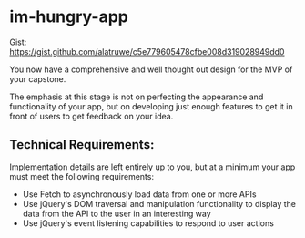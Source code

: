 # im-hungry-app

Gist: https://gist.github.com/alatruwe/c5e779605478cfbe008d319028949dd0

You now have a comprehensive and well thought out design for the MVP of your capstone.

The emphasis at this stage is not on perfecting the appearance and functionality of your app, 
but on developing just enough features to get it in front of users to get feedback on your idea. 

## Technical Requirements:
Implementation details are left entirely up to you, but at a minimum your app must meet the following requirements:

- Use Fetch to asynchronously load data from one or more APIs
- Use jQuery's DOM traversal and manipulation functionality to display the data from the API to the user in an interesting way
- Use jQuery's event listening capabilities to respond to user actions
